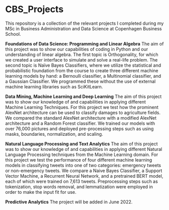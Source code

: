 # CBS_Projects
This repository is a collection of the relevant projects I completed during my MSc in Business Administration and Data Science at Copenhagen Business School.

**Foundations of Data Science: Programming and Linear Algebra**
The aim of this project was to show our capabilities of coding in Python and our understanding of linear algebra. The first topic is Orthogonality, for which we created a user interface to simulate and solve a real-life problem. The second topic is Naïve Bayes Classifiers, where we utilize the statistical and probabilistic foundation from the course to create three different machine learning models by hand: a Bernoulli classifier, a Multinomial classifier, and a Gaussian Classifier. We programmed these without the use of external machine learning libraries such as SciKitLearn.

**Data Mining, Machine Learning and Deep Learning**
The aim of this project was to show our knowledge of and capabilities in applying different Machine Learning Techniques. For this project we test how the prominent AlexNet architecture can be used to classify damages to agriculture fields. We compared the standard AlexNet architecture with a modified AlexNet architecture and a Random Forest classifier. We trained our models with over 76,000 pictures and deployed pre-processing steps such as using masks, boundaries, normalization, and scaling. 

**Natural Language Processing and Text Analytics**
The aim of this project was to show our knowledge of and capabilities in applying different Natural Language Processing techniques from the Machine Learning domain. For this project we test the performance of four different machine learning models in classifying tweets into one of two categories: emergency tweets or non-emergency tweets. We compare a Naive Bayes Classifier, a Support Vector Machine, a Recurrent Neural Network, and a pretrained BERT model, each of which were trained on 7,613 tweets. Preprocessing steps such as tokenization, stop words removal, and lemmatization were employed in order to make the input fit for use.

**Predictive Analytics**
The project will be added in June 2022.
